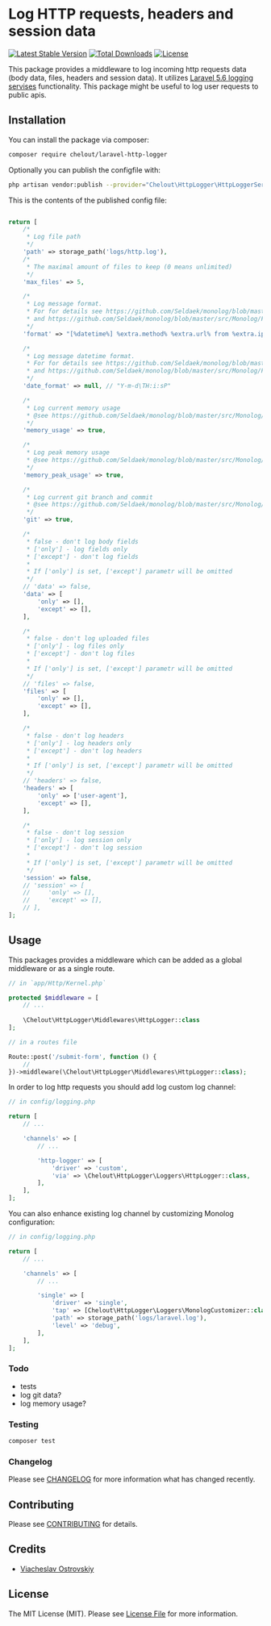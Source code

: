 # Log HTTP requests, headers and session data
[![Latest Stable Version](https://poser.pugx.org/chelout/laravel-http-logger/v/stable)](https://packagist.org/packages/chelout/laravel-http-logger)
[![Total Downloads](https://poser.pugx.org/chelout/laravel-http-logger/downloads)](https://packagist.org/packages/chelout/laravel-http-logger)
[![License](https://poser.pugx.org/chelout/laravel-http-logger/license)](https://packagist.org/packages/chelout/laravel-http-logger)

This package provides a middleware to log incoming http requests data (body data, files, headers and session data). It utilizes [Laravel 5.6 logging servises](https://laravel.com/docs/5.6/logging) functionality.
This package might be useful to log user requests to public apis.

## Installation

You can install the package via composer:

```bash
composer require chelout/laravel-http-logger
```

Optionally you can publish the configfile with:

```bash
php artisan vendor:publish --provider="Chelout\HttpLogger\HttpLoggerServiceProvider" --tag="config" 
```

This is the contents of the published config file:

```php

return [
    /*
     * Log file path
     */
    'path' => storage_path('logs/http.log'),
    /*
     * The maximal amount of files to keep (0 means unlimited)
     */
    'max_files' => 5,

    /*
     * Log message format.
     * For for details see https://github.com/Seldaek/monolog/blob/master/doc/01-usage.md#customizing-the-log-format
     * and https://github.com/Seldaek/monolog/blob/master/src/Monolog/Formatter/LineFormatter.php
     */
    'format' => "[%datetime%] %extra.method% %extra.url% from %extra.ips% %context%\n",

    /*
     * Log message datetime format.
     * For for details see https://github.com/Seldaek/monolog/blob/master/doc/01-usage.md#customizing-the-log-format
     * and https://github.com/Seldaek/monolog/blob/master/src/Monolog/Formatter/LineFormatter.php
     */
    'date_format' => null, // "Y-m-d\TH:i:sP"

    /*
     * Log current memory usage
     * @see https://github.com/Seldaek/monolog/blob/master/src/Monolog/Processor/MemoryUsageProcessor.php
     */
    'memory_usage' => true,

    /*
     * Log peak memory usage
     * @see https://github.com/Seldaek/monolog/blob/master/src/Monolog/Processor/MemoryPeakUsageProcessor.php
     */
    'memory_peak_usage' => true,

    /*
     * Log current git branch and commit
     * @see https://github.com/Seldaek/monolog/blob/master/src/Monolog/Processor/GitProcessor.php
     */
    'git' => true,

    /*
     * false - don't log body fields
     * ['only'] - log fields only
     * ['except'] - don't log fields
     *
     * If ['only'] is set, ['except'] parametr will be omitted
     */
    // 'data' => false,
    'data' => [
        'only' => [],
        'except' => [],
    ],

    /*
     * false - don't log uploaded files
     * ['only'] - log files only
     * ['except'] - don't log files
     *
     * If ['only'] is set, ['except'] parametr will be omitted
     */
    // 'files' => false,
    'files' => [
        'only' => [],
        'except' => [],
    ],

    /*
     * false - don't log headers
     * ['only'] - log headers only
     * ['except'] - don't log headers
     *
     * If ['only'] is set, ['except'] parametr will be omitted
     */
    // 'headers' => false,
    'headers' => [
        'only' => ['user-agent'],
        'except' => [],
    ],

    /*
     * false - don't log session
     * ['only'] - log session only
     * ['except'] - don't log session
     *
     * If ['only'] is set, ['except'] parametr will be omitted
     */
    'session' => false,
    // 'session' => [
    //     'only' => [],
    //     'except' => [],
    // ],
];

```

## Usage

This packages provides a middleware which can be added as a global middleware or as a single route.

```php
// in `app/Http/Kernel.php`

protected $middleware = [
    // ...
    
    \Chelout\HttpLogger\Middlewares\HttpLogger::class
];
```

```php
// in a routes file

Route::post('/submit-form', function () {
    //
})->middleware(\Chelout\HttpLogger\Middlewares\HttpLogger::class);
```

In order to log http requests you should add log custom log channel:
```php
// in config/logging.php

return [
    // ...

    'channels' => [
        // ...

        'http-logger' => [
            'driver' => 'custom',
            'via' => \Chelout\HttpLogger\Loggers\HttpLogger::class,
        ],
    ],
];
```

You can also enhance existing log channel by customizing Monolog configuration:
```php
// in config/logging.php

return [
    // ...

    'channels' => [
        // ...

        'single' => [
            'driver' => 'single',
            'tap' => [Chelout\HttpLogger\Loggers\MonologCustomizer::class],
            'path' => storage_path('logs/laravel.log'),
            'level' => 'debug',
        ],
    ],
];
```

### Todo
- tests
- log git data?
- log memory usage?


### Testing

``` bash
composer test
```

### Changelog

Please see [CHANGELOG](CHANGELOG.md) for more information what has changed recently.

## Contributing

Please see [CONTRIBUTING](CONTRIBUTING.md) for details.

## Credits

- [Viacheslav Ostrovskiy](https://github.com/cheelout)

## License

The MIT License (MIT). Please see [License File](LICENSE.md) for more information.
